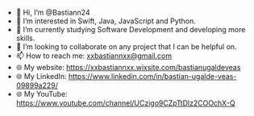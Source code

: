 - 👋 Hi, I’m @Bastiann24
- 👀 I’m interested in Swift, Java, JavaScript and Python.
- 🌱 I’m currently studying Software Development and developing more skills.
- 💞️ I’m looking to collaborate on any project that I can be helpful on.
- 📫 How to reach me: xxbastiannxx@gmail.com
- 🌐 My website: https://xxbastiannxx.wixsite.com/bastianugaldeveas
- 🌐 My LinkedIn: https://www.linkedin.com/in/bastian-ugalde-veas-09899a229/
- 🌐 My YouTube: https://www.youtube.com/channel/UCzigo9CZpTtDlz2COOchX-Q

<!---
Bastiann24/Bastiann24 is a ✨ special ✨ repository because its `README.md` (this file) appears on your GitHub profile.
You can click the Preview link to take a look at your changes.
--->
